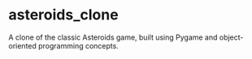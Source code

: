 # asteroids_clone
A clone of the classic Asteroids game, built using Pygame and object-oriented programming concepts.
